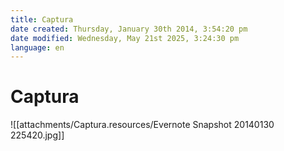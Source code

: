 ```yaml
---
title: Captura
date created: Thursday, January 30th 2014, 3:54:20 pm
date modified: Wednesday, May 21st 2025, 3:24:30 pm
language: en
---
```


# Captura

![[attachments/Captura.resources/Evernote Snapshot 20140130 225420.jpg]]

